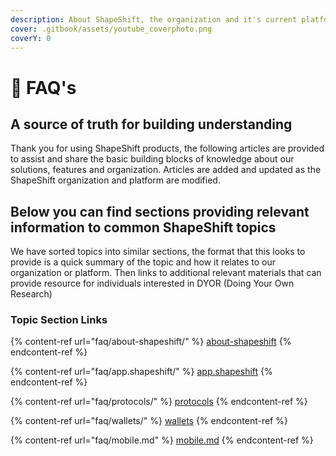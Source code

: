 ```yaml
---
description: About ShapeShift, the organization and it's current platform
cover: .gitbook/assets/youtube_coverphoto.png
coverY: 0
---
```


# 🥳 FAQ's

## A source of truth for building understanding

Thank you for using ShapeShift products, the following articles are provided to assist and share the basic building blocks of knowledge about our solutions, features and organization. Articles are added and updated as the ShapeShift organization and platform are modified.&#x20;

## Below you can find sections providing relevant information to common ShapeShift topics

We have sorted topics into similar sections, the format that this looks to provide is a quick summary of the topic and how it relates to our organization or platform. Then links to additional relevant materials that can provide resource for individuals interested in DYOR (Doing Your Own Research)  &#x20;

### Topic Section Links

{% content-ref url="faq/about-shapeshift/" %}
[about-shapeshift](faq/about-shapeshift/)
{% endcontent-ref %}

{% content-ref url="faq/app.shapeshift/" %}
[app.shapeshift](faq/app.shapeshift/)
{% endcontent-ref %}

{% content-ref url="faq/protocols/" %}
[protocols](faq/protocols/)
{% endcontent-ref %}

{% content-ref url="faq/wallets/" %}
[wallets](faq/wallets/)
{% endcontent-ref %}

{% content-ref url="faq/mobile.md" %}
[mobile.md](faq/mobile.md)
{% endcontent-ref %}
